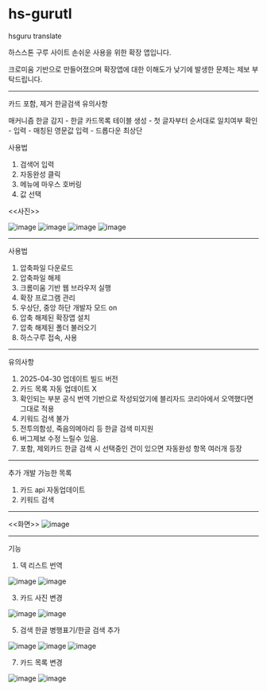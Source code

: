 # hs-gurutl
hsguru translate

하스스톤 구루 사이트 손쉬운 사용을 위한 확장 앱입니다.

크로미움 기반으로 만들어졌으며 확장앱에 대한 이해도가 낮기에 발생한 문제는 제보 부탁드립니다.

------------------------------------


카드 포함, 제거 한글검색 유의사항

매커니즘
한글 감지 - 한글 카드목록 테이블 생성 - 첫 글자부터 순서대로 일치여부 확인 - 입력 - 매칭된 영문값 입력 - 드롭다운 최상단

사용법

1. 검색어 입력
2. 자동완성 클릭
3. 메뉴에 마우스 호버링
4. 값 선택

<<사진>>

![image](https://github.com/user-attachments/assets/954ad444-b98b-4cc7-b8d7-ac6ce4ff4311)
![image](https://github.com/user-attachments/assets/6f4afbd1-e11d-4af7-bd6e-d856e5fb09a7)
![image](https://github.com/user-attachments/assets/ac5649e4-5a05-4d4c-9d44-5cf9e7259179)
![image](https://github.com/user-attachments/assets/55484ad6-2a71-4865-b783-12d159e0a01b)


------------------------------------

사용법

1. 압축파일 다운로드
2. 압축파일 해제
3. 크롬미움 기반 웹 브라우저 실행
5. 확장 프로그램 관리
6. 우상단, 중앙 하단 개발자 모드 on
7. 압축 해제된 확장앱 설치
8. 압축 해제된 폴더 불러오기
9. 하스구루 접속, 사용

------------------------------------

유의사항
1. 2025-04-30 업데이트 빌드 버전
2. 카드 목록 자동 업데이트 X
3. 확인되는 부분 공식 번역 기반으로 작성되었기에 블리자드 코리아에서 오역했다면 그대로 적용
4. 키워드 검색 불가
5. 전투의함성, 죽음의메아리 등 한글 검색 미지원
6. 버그제보 수정 느릴수 있음.
7. 포함, 제외카드 한글 검색 시 선택중인 건이 있으면 자동완성 항목 여러개 등장

------------------------------------

추가 개발 가능한 목록
1. 카드 api 자동업데이트
2. 키워드 검색


------------------------------------

<<화면>>
![image](https://github.com/user-attachments/assets/5da80868-c30a-4716-a192-2ab6d8351be2)

------------------------------------


기능

1. 덱 리스트 번역

![image](https://github.com/user-attachments/assets/8f83a477-8bc2-43e8-8b0f-f38b451965e2)
![image](https://github.com/user-attachments/assets/0d0c7388-fb50-4eed-adb1-2a017837ccaa)

3. 카드 사진 변경

![image](https://github.com/user-attachments/assets/aa3a785a-d948-413e-8c37-c483074f65cb)
![image](https://github.com/user-attachments/assets/7e7c1c6c-0e8a-4c8d-ac92-fec296dcc148)

5. 검색 한글 병행표기/한글 검색 추가

![image](https://github.com/user-attachments/assets/0294d755-b9ab-4969-bec1-487ed9335964)
![image](https://github.com/user-attachments/assets/68a2fdf2-a9a2-4826-afcc-af99efdfa70e)
![image](https://github.com/user-attachments/assets/5174fdcd-8740-455c-a105-0efc5d8d4f9c)

7. 카드 목록 변경

![image](https://github.com/user-attachments/assets/95cf8fae-2ae4-436b-96c2-69e23688daa1)
![image](https://github.com/user-attachments/assets/c7da91b9-31d2-4f03-811e-0f6f3c6acd48)



